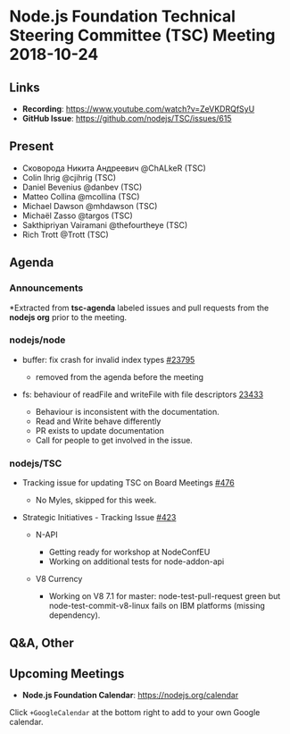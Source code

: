 # Node.js Foundation Technical Steering Committee (TSC) Meeting 2018-10-24

## Links

* **Recording**:  https://www.youtube.com/watch?v=ZeVKDRQfSyU
* **GitHub Issue**: https://github.com/nodejs/TSC/issues/615

## Present

* Сковорода Никита Андреевич @ChALkeR (TSC)
* Colin Ihrig @cjihrig (TSC)
* Daniel Bevenius @danbev (TSC)
* Matteo Collina @mcollina (TSC)
* Michael Dawson @mhdawson (TSC)
* Michaël Zasso @targos (TSC)
* Sakthipriyan Vairamani @thefourtheye (TSC)
* Rich Trott @Trott (TSC)

## Agenda

### Announcements

*Extracted from **tsc-agenda** labeled issues and pull requests from the **nodejs org** prior to the meeting.

### nodejs/node

* buffer: fix crash for invalid index types [#23795](https://github.com/nodejs/node/pull/23795)
  * removed from the agenda before the meeting

* fs: behaviour of readFile and writeFile with file descriptors [23433]( https://github.com/nodejs/node/issues/23433)
  * Behaviour is inconsistent with the documentation.
  * Read and Write behave differently
  * PR exists to update documentation
  * Call for people to get involved in the issue.

### nodejs/TSC

* Tracking issue for updating TSC on Board Meetings [#476](https://github.com/nodejs/TSC/issues/476)
  * No Myles, skipped for this week.

* Strategic Initiatives - Tracking Issue [#423](https://github.com/nodejs/TSC/issues/423)
  * N-API
    * Getting ready for workshop at NodeConfEU
    * Working on additional tests for node-addon-api

  * V8 Currency
    * Working on V8 7.1 for master: node-test-pull-request green but node-test-commit-v8-linux
      fails on IBM platforms (missing dependency).

## Q&A, Other

## Upcoming Meetings

* **Node.js Foundation Calendar**: https://nodejs.org/calendar

Click `+GoogleCalendar` at the bottom right to add to your own Google calendar.
